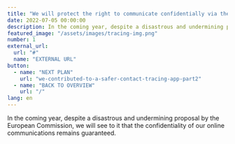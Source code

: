 ```yaml
---
title: "We will protect the right to communicate confidentially via the internet"
date: 2022-07-05 00:00:00
description: In the coming year, despite a disastrous and undermining proposal by the European Commission, we will see to it that the confidentiality of our online communications remains guaranteed.
featured_image: "/assets/images/tracing-img.png"
number: 1
external_url:
  url: "#"
  name: "EXTERNAL URL"
button:
  - name: "NEXT PLAN"
    url: "we-contributed-to-a-safer-contact-tracing-app-part2"
  - name: "BACK TO OVERVIEW"
    url: "/"
lang: en
---
```


In the coming year, despite a disastrous and undermining proposal by the European Commission, we will see to it that the confidentiality of our online communications remains guaranteed.